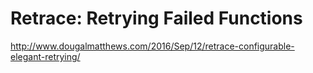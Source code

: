 # Retrace: Retrying Failed Functions

http://www.dougalmatthews.com/2016/Sep/12/retrace-configurable-elegant-retrying/

